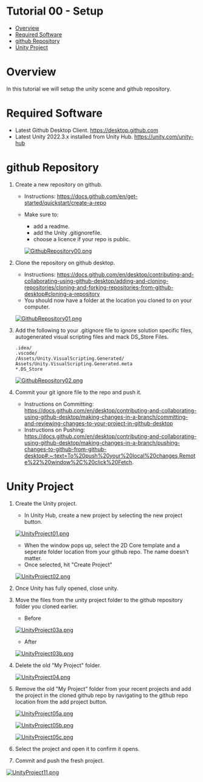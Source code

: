 # Tutorial 00 - Setup

- [Overview](#overview)
- [Required Software](#required-software)
- [github Repository](#github-repository)
- [Unity Project](#unity-project)

# Overview

In this tutorial we will setup the unity scene and github repository.

# Required Software

* Latest Github Desktop Client. https://desktop.github.com
* Latest Unity 2022.3.x installed from Unity Hub. https://unity.com/unity-hub

# github Repository

1. Create a new repository on github.
   * Instructions: https://docs.github.com/en/get-started/quickstart/create-a-repo
   * Make sure to: 
     * add a readme.
     * add the Unity .gitignorefile.
     * choose a licence if your repo is public.
     
     [![GithubRepository00.png](Images/Tutorial00.Setup/GithubRepository00.png)](Images/Tutorial00.Setup/GithubRepository00.png)

2. Clone the repository on github desktop.
   * Instructions: https://docs.github.com/en/desktop/contributing-and-collaborating-using-github-desktop/adding-and-cloning-repositories/cloning-and-forking-repositories-from-github-desktop#cloning-a-repository
   * You should now have a folder at the location you cloned to on your computer.
   
   [![GithubRepository01.png](Images/Tutorial00.Setup/GithubRepository01.png)](Images/Tutorial00.Setup/GithubRepository01.png)

3. Add the following to your .gitignore file to ignore solution specific files, autogenerated visual scripting files and mack DS_Store Files.

       .idea/
       .vscode/
       /Assets/Unity.VisualScripting.Generated/
       Assets/Unity.VisualScripting.Generated.meta
       *.DS_Store

   [![GithubRepository02.png](Images/Tutorial00.Setup/GithubRepository02.png)](Images/Tutorial00.Setup/GithubRepository02.png)

4. Commit your git ignore file to the repo and push it.

   * Instructions on Committing: https://docs.github.com/en/desktop/contributing-and-collaborating-using-github-desktop/making-changes-in-a-branch/committing-and-reviewing-changes-to-your-project-in-github-desktop
   * Instructions on Pushing: https://docs.github.com/en/desktop/contributing-and-collaborating-using-github-desktop/making-changes-in-a-branch/pushing-changes-to-github-from-github-desktop#:~:text=To%20push%20your%20local%20changes,Remote%22%20window%2C%20click%20Fetch.
   
# Unity Project

1. Create the Unity project.
   
   * In Unity Hub, create a new project by selecting the new project button.   
     
   [![UnityProject01.png](Images/Tutorial00.Setup/UnityProject01.png)](Images/Tutorial00.Setup/UnityProject01.png)
   
   * When the window pops up, select the 2D Core template and a seperate folder location from your github repo. The name doesn't matter.
   * Once selected, hit "Create Project"

   [![UnityProject02.png](Images/Tutorial00.Setup/UnityProject02.png)](Images/Tutorial00.Setup/UnityProject02.png)

2. Once Unity has fully opened, close unity.

3. Move the files from the unity project folder to the github repository folder you cloned earlier.

    * Before
   
    [![UnityProject03a.png](Images/Tutorial00.Setup/UnityProject03a.png)](Images/Tutorial00.Setup/UnityProject03a.png)

    * After
   
    [![UnityProject03b.png](Images/Tutorial00.Setup/UnityProject03b.png)](Images/Tutorial00.Setup/UnityProject03b.png)

4. Delete the old "My Project" folder.

    [![UnityProject04.png](Images/Tutorial00.Setup/UnityProject04.png)](Images/Tutorial00.Setup/UnityProject04.png)

5. Remove the old "My Project" folder from your recent projects and add the project in the cloned github repo by navigating to the github repo location from the add project button.

    [![UnityProject05a.png](Images/Tutorial00.Setup/UnityProject05a.png)](Images/Tutorial00.Setup/UnityProject05a.png)

    [![UnityProject05b.png](Images/Tutorial00.Setup/UnityProject05b.png)](Images/Tutorial00.Setup/UnityProject05b.png)

    [![UnityProject05c.png](Images/Tutorial00.Setup/UnityProject05c.png)](Images/Tutorial00.Setup/UnityProject05c.png)

6. Select the project and open it to confirm it opens.

12. Commit and push the fresh project.

   [![UnityProject11.png](Images/Tutorial00.Setup/UnityProject11.png)](Images/Tutorial00.Setup/UnityProject11.png)




